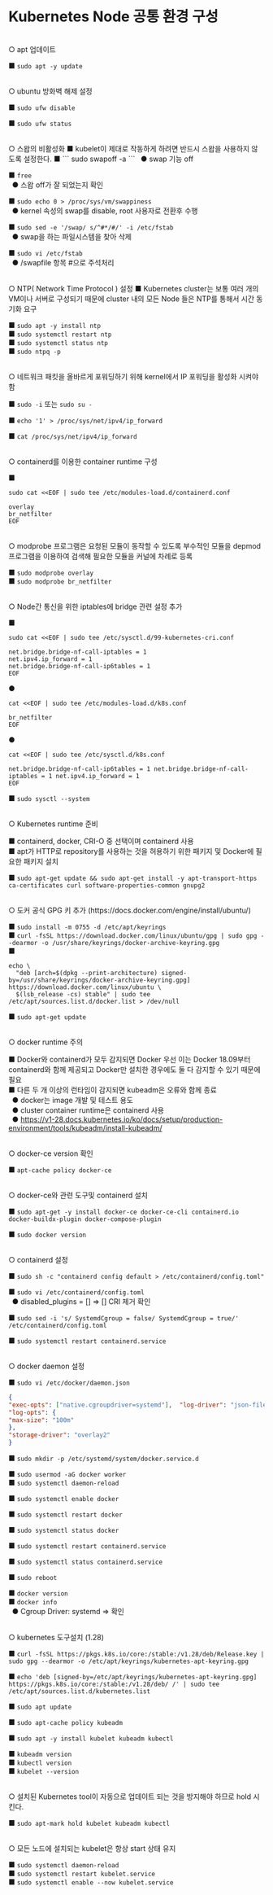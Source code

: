 # Kubernetes Node 공통 환경 구성
<br>
○	apt 업데이트   

■ ``` sudo apt -y update ```

<br>
○	ubuntu 방화벽 해제 설정   

■	``` sudo ufw disable ```   

■	``` sudo ufw status ```

<br>
○	스왑의 비활성화
■	kubelet이 제대로 작동하게 하려면 반드시 스왑을 사용하지 않도록 설정한다.   
■	``` sudo swapoff -a ```   
&ensp;●	swap 기능 off

■	``` free ```  
&ensp;●	스왑 off가 잘 되었는지 확인  

■	``` sudo echo 0 > /proc/sys/vm/swappiness ```   
&ensp;●	kernel 속성의 swap를 disable, root 사용자로 전환후 수행   

■	``` sudo sed -e '/swap/ s/^#*/#/' -i /etc/fstab ```   
&ensp;●	swap을 하는 파일시스템을 찾아 삭제   

■	``` sudo vi /etc/fstab ```   
&ensp;●	/swapfile 항목 #으로 주석처리   

<br>
○	NTP( Network Time Protocol ) 설정   
■	Kubernetes cluster는 보통 여러 개의 VM이나 서버로 구성되기 때문에 cluster 내의 모든 Node 들은 NTP를 통해서 시간 동기화 요구   

■	``` sudo apt -y install ntp ```   
■ ``` sudo systemctl restart ntp ```   
■	``` sudo systemctl status ntp ```   
■	``` sudo ntpq -p ```   

<br>
○	네트워크 패킷을 올바르게 포워딩하기 위해 kernel에서 IP 포워딩을 활성화 시켜야 함   

■	``` sudo -i ``` 또는 ``` sudo su - ```   

■	``` echo '1' > /proc/sys/net/ipv4/ip_forward ```  

■	``` cat /proc/sys/net/ipv4/ip_forward ```   

<br>
○	containerd를 이용한 container runtime 구성  

■ 
```
sudo cat <<EOF | sudo tee /etc/modules-load.d/containerd.conf

overlay
br_netfilter
EOF
```

<br>
○	modprobe 프로그램은 요청된 모듈이 동작할 수 있도록 부수적인 모듈을 depmod 프로그램을 이용하여 검색해 필요한 모듈을 커널에 차례로 등록  

■	``` sudo modprobe overlay ```  
■	``` sudo modprobe br_netfilter ```  

<br>
○	Node간 통신을 위한 iptables에 bridge 관련 설정 추가  

■ 
```
sudo cat <<EOF | sudo tee /etc/sysctl.d/99-kubernetes-cri.conf

net.bridge.bridge-nf-call-iptables = 1 
net.ipv4.ip_forward = 1 
net.bridge.bridge-nf-call-ip6tables = 1 
EOF
```

●
```
cat <<EOF | sudo tee /etc/modules-load.d/k8s.conf  

br_netfilter 
EOF
```

●
```
cat <<EOF | sudo tee /etc/sysctl.d/k8s.conf 

net.bridge.bridge-nf-call-ip6tables = 1 net.bridge.bridge-nf-call-iptables = 1 net.ipv4.ip_forward = 1 
EOF
```

■	``` sudo sysctl --system ```  

<br>
○	Kubernetes runtime 준비  

■	containerd, docker, CRI-O 중 선택이며 containerd 사용   
■	apt가 HTTP로 repository를 사용하는 것을 허용하기 위한 패키지 및 Docker에 필요한 패키지 설치   

■	``` sudo apt-get update && sudo apt-get install -y apt-transport-https ca-certificates curl software-properties-common gnupg2 ```  

<br>
○	도커 공식 GPG 키 추가 (https://docs.docker.com/engine/install/ubuntu/)   

■	``` sudo install -m 0755 -d /etc/apt/keyrings ```   
■	``` curl -fsSL https://download.docker.com/linux/ubuntu/gpg | sudo gpg --dearmor -o /usr/share/keyrings/docker-archive-keyring.gpg ```   
■	
```
echo \
  "deb [arch=$(dpkg --print-architecture) signed-by=/usr/share/keyrings/docker-archive-keyring.gpg] https://download.docker.com/linux/ubuntu \
  $(lsb_release -cs) stable" | sudo tee /etc/apt/sources.list.d/docker.list > /dev/null
```

■	``` sudo apt-get update ```   

<br>
○	docker runtime 주의   

■	Docker와 containerd가 모두 감지되면 Docker 우선 이는 Docker 18.09부터 containerd와 함께 제공되고 Docker만 설치한 경우에도 둘 다 감지할 수 있기 때문에 필요   
■	다른 두 개 이상의 런타임이 감지되면 kubeadm은 오류와 함께 종료   
&ensp;●	docker는 image 개발 및 테스트 용도   
&ensp;●	cluster container runtime은 containerd 사용   
&ensp;●	https://v1-28.docs.kubernetes.io/ko/docs/setup/production-environment/tools/kubeadm/install-kubeadm/

<br>
○	docker-ce version 확인   

■	``` apt-cache policy docker-ce ```   

<br>
○	docker-ce와 관련 도구및 containerd 설치   

■	``` sudo apt-get -y install docker-ce docker-ce-cli containerd.io docker-buildx-plugin docker-compose-plugin ```

■	``` sudo docker version ```

<br>
○	containerd 설정   

■	``` sudo sh -c "containerd config default > /etc/containerd/config.toml" ```  

■	``` sudo vi /etc/containerd/config.toml ```   
&ensp;●	disabled_plugins = []  ⇒ [] CRI 제거 확인

■	``` sudo sed -i 's/ SystemdCgroup = false/ SystemdCgroup = true/' /etc/containerd/config.toml ```

■	``` sudo systemctl restart containerd.service ```

<br>
○	docker daemon 설정   

■	``` sudo vi /etc/docker/daemon.json ```   
```json
{ 
"exec-opts": ["native.cgroupdriver=systemd"],  "log-driver": "json-file", 
"log-opts": { 
"max-size": "100m" 
}, 
"storage-driver": "overlay2" 
}
```

■	``` sudo mkdir -p /etc/systemd/system/docker.service.d ```

■	``` sudo usermod -aG docker worker ```    
■	``` sudo systemctl daemon-reload ```  

■	``` sudo systemctl enable docker ```

■	``` sudo systemctl restart docker ```

■	``` sudo systemctl status docker ```

■	``` sudo systemctl restart containerd.service ```

■	``` sudo systemctl status containerd.service ```

■	``` sudo reboot ```

■	``` docker version ```   
■	``` docker info ```   
&ensp;●	Cgroup Driver: systemd  ⇒ 확인

<br>
○	kubernetes 도구설치 (1.28)   

■	``` curl -fsSL https://pkgs.k8s.io/core:/stable:/v1.28/deb/Release.key | sudo gpg --dearmor -o /etc/apt/keyrings/kubernetes-apt-keyring.gpg ``` 

■	``` echo 'deb [signed-by=/etc/apt/keyrings/kubernetes-apt-keyring.gpg] https://pkgs.k8s.io/core:/stable:/v1.28/deb/ /' | sudo tee /etc/apt/sources.list.d/kubernetes.list ```   

■	``` sudo apt update ```

■	``` sudo apt-cache policy kubeadm ```

■	``` sudo apt -y install kubelet kubeadm kubectl ```

■	``` kubeadm version ```   
■	``` kubectl version ```   
■	``` kubelet --version ```

<br>
○	설치된 Kubernetes tool이 자동으로 업데이트 되는 것을 방지해야 하므로 hold 시킨다.   

■	``` sudo apt-mark hold kubelet kubeadm kubectl ```   

<br>
○	모든 노드에 설치되는 kubelet은 항상 start 상태 유지   

■	``` sudo systemctl daemon-reload ```   
■	``` sudo systemctl restart kubelet.service ```   
■	``` sudo systemctl enable --now kubelet.service ```   
